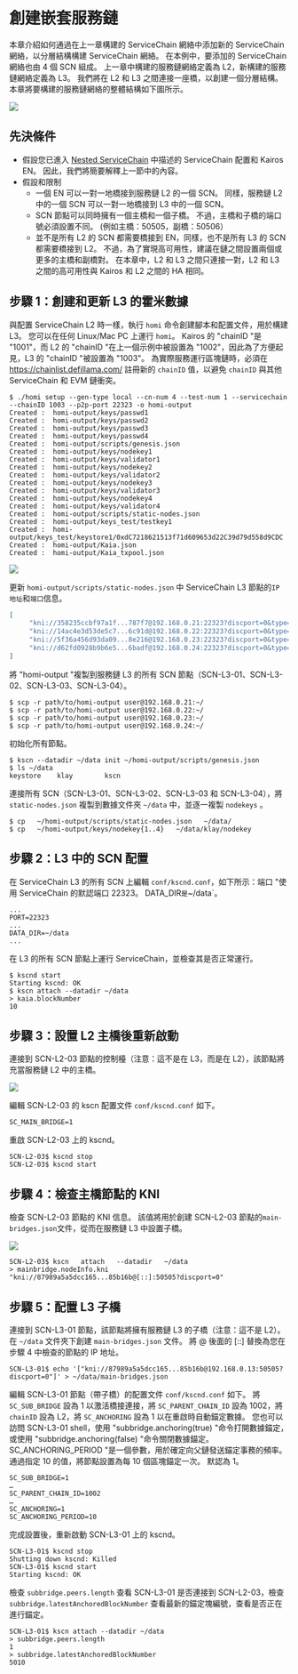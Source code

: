 # 創建嵌套服務鏈

本章介紹如何通過在上一章構建的 ServiceChain 網絡中添加新的 ServiceChain 網絡，以分層結構構建 ServiceChain 網絡。 在本例中，要添加的 ServiceChain 網絡也由 4 個 SCN 組成。 上一章中構建的服務鏈網絡定義為 L2，新構建的服務鏈網絡定義為 L3。 我們將在 L2 和 L3 之間連接一座橋，以創建一個分層結構。 本章將要構建的服務鏈網絡的整體結構如下圖所示。

![](/img/nodes/sc-nestedsc-arch.png)

## 先決條件<a id="prerequisites"></a>

 - 假設您已進入 [Nested ServiceChain](nested-sc.md) 中描述的 ServiceChain 配置和 Kairos EN。 因此，我們將簡要解釋上一節中的內容。
 - 假設和限制
    - 一個 EN 可以一對一地橋接到服務鏈 L2 的一個 SCN。 同樣，服務鏈 L2 中的一個 SCN 可以一對一地橋接到 L3 中的一個 SCN。
    - SCN 節點可以同時擁有一個主橋和一個子橋。 不過，主橋和子橋的端口號必須設置不同。 (例如主橋：50505，副橋：50506）
    - 並不是所有 L2 的 SCN 都需要橋接到 EN，同樣，也不是所有 L3 的 SCN 都需要橋接到 L2。 不過，為了實現高可用性，建議在鏈之間設置兩個或更多的主橋和副橋對。 在本章中，L2 和 L3 之間只連接一對，L2 和 L3 之間的高可用性與 Kairos 和 L2 之間的 HA 相同。

## 步驟 1：創建和更新 L3 的霍米數據<a id="step-1-create-and-update-homi"></a>

與配置 ServiceChain L2 時一樣，執行 `homi` 命令創建腳本和配置文件，用於構建 L3。 您可以在任何 Linux/Mac PC 上運行 `homi`。 Kairos 的 "chainID "是 "1001"，而 L2 的 "chainID "在上一個示例中被設置為 "1002"，因此為了方便起見，L3 的 "chainID "被設置為 "1003"。 為實際服務運行區塊鏈時，必須在 https://chainlist.defillama.com/ 註冊新的 `chainID` 值，以避免 `chainID` 與其他 ServiceChain 和 EVM 鏈衝突。

```console
$ ./homi setup --gen-type local --cn-num 4 --test-num 1 --servicechain --chainID 1003 --p2p-port 22323 -o homi-output
Created :  homi-output/keys/passwd1
Created :  homi-output/keys/passwd2
Created :  homi-output/keys/passwd3
Created :  homi-output/keys/passwd4
Created :  homi-output/scripts/genesis.json
Created :  homi-output/keys/nodekey1
Created :  homi-output/keys/validator1
Created :  homi-output/keys/nodekey2
Created :  homi-output/keys/validator2
Created :  homi-output/keys/nodekey3
Created :  homi-output/keys/validator3
Created :  homi-output/keys/nodekey4
Created :  homi-output/keys/validator4
Created :  homi-output/scripts/static-nodes.json
Created :  homi-output/keys_test/testkey1
Created :  homi-output/keys_test/keystore1/0xdC7218621513f71d609653d22C39d79d558d9CDC
Created :  homi-output/Kaia.json
Created :  homi-output/Kaia_txpool.json
```

![](/img/nodes/sc-nestedsc-ip.png)

更新 `homi-output/scripts/static-nodes.json` 中 ServiceChain L3 節點的`IP 地址`和`端口`信息。

```json
[
     "kni://358235ccbf97a1f...787f7@192.168.0.21:22323?discport=0&type=cn",
     "kni://14ac4e3d53de5c7...6c91d@192.168.0.22:22323?discport=0&type=cn",
     "kni://5f36a456d93da09...8e216@192.168.0.23:22323?discport=0&type=cn",
     "kni://d62fd0928b9b6e5...6badf@192.168.0.24:22323?discport=0&type=cn"
]
```

將 "homi-output "複製到服務鏈 L3 的所有 SCN 節點（SCN-L3-01、SCN-L3-02、SCN-L3-03、SCN-L3-04）。

```console
$ scp -r path/to/homi-output user@192.168.0.21:~/ 
$ scp -r path/to/homi-output user@192.168.0.22:~/ 
$ scp -r path/to/homi-output user@192.168.0.23:~/ 
$ scp -r path/to/homi-output user@192.168.0.24:~/ 
```

初始化所有節點。

```console
$ kscn --datadir ~/data init ~/homi-output/scripts/genesis.json
$ ls ~/data
keystore	klay		kscn
```

連接所有 SCN（SCN-L3-01、SCN-L3-02、SCN-L3-03 和 SCN-L3-04），將 `static-nodes.json` 複製到數據文件夾 `~/data` 中，並逐一複製 `nodekeys` 。

```console
$ cp   ~/homi-output/scripts/static-nodes.json   ~/data/
$ cp   ~/homi-output/keys/nodekey{1..4}   ~/data/klay/nodekey
```

## 步驟 2：L3 中的 SCN 配置<a id="step-2-scn-configuration"></a>

在 ServiceChain L3 的所有 SCN 上編輯 `conf/kscnd.conf`，如下所示：端口 "使用 ServiceChain 的默認端口 22323。 DATA_DIR`是`~/data\`。

```
...
PORT=22323
...
DATA_DIR=~/data
...
```

在 L3 的所有 SCN 節點上運行 ServiceChain，並檢查其是否正常運行。

```console
$ kscnd start
Starting kscnd: OK
$ kscn attach --datadir ~/data
> kaia.blockNumber
10
```

## 步驟 3：設置 L2 主橋後重新啟動<a id="step-3-restart-after-setting-L2-main-bridge"></a>

連接到 SCN-L2-03 節點的控制檯（注意：這不是在 L3，而是在 L2），該節點將充當服務鏈 L2 中的主橋。

![](/img/nodes/sc-nestedsc-id.png)

編輯 SCN-L2-03 的 kscn 配置文件 `conf/kscnd.conf` 如下。

```console
SC_MAIN_BRIDGE=1
```

重啟 SCN-L2-03 上的 kscnd。

```console
SCN-L2-03$ kscnd stop
SCN-L2-03$ kscnd start
```

## 步驟 4：檢查主橋節點的 KNI<a id="step-4-check-kni-of-main-bridge-node"></a>

檢查 SCN-L2-03 節點的 KNI 信息。 該值將用於創建 SCN-L2-03 節點的`main-bridges.json`文件，從而在服務鏈 L3 中設置子橋。

![](/img/nodes/sc-nestedsc-nodeinfo.png)

```console
SCN-L2-03$ kscn   attach   --datadir   ~/data
> mainbridge.nodeInfo.kni
"kni://87989a5a5dcc165...85b16b@[::]:50505?discport=0"
```

## 步驟 5：配置 L3 子橋<a id="step-5-configure-l3-sub-bridge"></a>

連接到 SCN-L3-01 節點，該節點將擁有服務鏈 L3 的子橋（注意：這不是 L2）。 在 `~/data` 文件夾下創建 `main-bridges.json` 文件。 將 @ 後面的 \[::\] 替換為您在步驟 4 中檢查的節點的 IP 地址。

```console
SCN-L3-01$ echo '["kni://87989a5a5dcc165...85b16b@192.168.0.13:50505?discport=0"]' > ~/data/main-bridges.json
```

編輯 SCN-L3-01 節點（帶子橋）的配置文件 `conf/kscnd.conf` 如下。 將 `SC_SUB_BRIDGE` 設為 1 以激活橋接連接，將 `SC_PARENT_CHAIN_ID` 設為 1002，將 `chainID` 設為 L2，將 `SC_ANCHORING` 設為 1 以在重啟時自動錨定數據。 您也可以訪問 SCN-L3-01 shell，使用 "subbridge.anchoring(true) "命令打開數據錨定，或使用 "subbridge.anchoring(false) "命令關閉數據錨定。 SC_ANCHORING_PERIOD "是一個參數，用於確定向父鏈發送錨定事務的頻率。 通過指定 10 的值，將節點設置為每 10 個區塊錨定一次。 默認為 1。

```console
SC_SUB_BRIDGE=1
…
SC_PARENT_CHAIN_ID=1002
…
SC_ANCHORING=1
SC_ANCHORING_PERIOD=10
```

完成設置後，重新啟動 SCN-L3-01 上的 kscnd。

```console
SCN-L3-01$ kscnd stop
Shutting down kscnd: Killed
SCN-L3-01$ kscnd start
Starting kscnd: OK
```

檢查 `subbridge.peers.length` 查看 SCN-L3-01 是否連接到 SCN-L2-03，檢查 `subbridge.latestAnchoredBlockNumber` 查看最新的錨定塊編號，查看是否正在進行錨定。

```console
SCN-L3-01$ kscn attach --datadir ~/data
> subbridge.peers.length
1
> subbridge.latestAnchoredBlockNumber
5010
```
